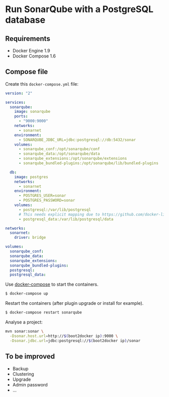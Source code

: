 # Run SonarQube with a PostgreSQL database

## Requirements

 * Docker Engine 1.9
 * Docker Compose 1.6

## Compose file

Create this `docker-compose.yml` file:

```yaml
version: "2"

services:
  sonarqube:
    image: sonarqube
    ports:
      - "9000:9000"
    networks:
      - sonarnet
    environment:
      - SONARQUBE_JDBC_URL=jdbc:postgresql://db:5432/sonar
    volumes:
      - sonarqube_conf:/opt/sonarqube/conf
      - sonarqube_data:/opt/sonarqube/data
      - sonarqube_extensions:/opt/sonarqube/extensions
      - sonarqube_bundled-plugins:/opt/sonarqube/lib/bundled-plugins

  db:
    image: postgres
    networks:
      - sonarnet
    environment:
      - POSTGRES_USER=sonar
      - POSTGRES_PASSWORD=sonar
    volumes:
      - postgresql:/var/lib/postgresql
      # This needs explicit mapping due to https://github.com/docker-library/postgres/blob/4e48e3228a30763913ece952c611e5e9b95c8759/Dockerfile.template#L52
      - postgresql_data:/var/lib/postgresql/data

networks:
  sonarnet:
    driver: bridge

volumes:
  sonarqube_conf:
  sonarqube_data:
  sonarqube_extensions:
  sonarqube_bundled-plugins:
  postgresql:
  postgresql_data:
```

Use [docker-compose](https://github.com/docker/compose) to start the containers.

```bash
$ docker-compose up
```

Restart the containers (after plugin upgrade or install for example).

```bash
$ docker-compose restart sonarqube
```

Analyse a project:

```bash
mvn sonar:sonar \
  -Dsonar.host.url=http://$(boot2docker ip):9000 \
  -Dsonar.jdbc.url=jdbc:postgresql://$(boot2docker ip)/sonar
```

## To be improved

 + Backup
 + Clustering
 + Upgrade
 + Admin password
 + ...
